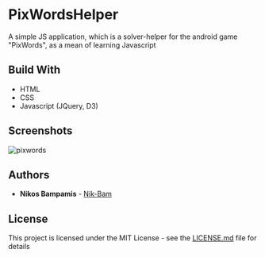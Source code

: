 # PixWordsHelper

A simple JS application, which is a solver-helper for the android game "PixWords", as a mean of learning Javascript

## Build With

* HTML
* CSS
* Javascript (JQuery, D3)

## Screenshots

![pixwords](https://cloud.githubusercontent.com/assets/22759513/19274933/9c314798-8fda-11e6-834f-55ae315e481c.png)

## Authors

* **Nikos Bampamis** - [Nik-Bam](https://github.com/Nik-Bam)

## License

This project is licensed under the MIT License - see the [LICENSE.md](LICENSE.md) file for details
